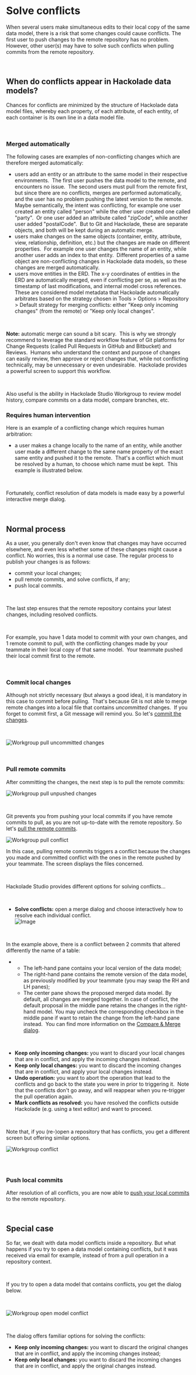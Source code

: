 # Solve conflicts

When several users make simultaneous edits to their local copy of the same data model, there is a risk that some changes could cause conflicts. The first user to push changes to the remote repository has no problem.&nbsp; However, other user(s) may have to solve such conflicts when pulling commits from the remote repository.

&nbsp;

## When do conflicts appear in Hackolade data models?

Chances for conflicts are minimized by the structure of Hackolade data model files, whereby each property, of each attribute, of each entity, of each container is its own line in a data model file. &nbsp;

&nbsp;

### Merged automatically

The following cases are examples of non-conflicting changes which are therefore merged automatically:

* users add an entity or an attribute to the same model in their respective environments.&nbsp; The first user pushes the data model to the remote, and encounters no issue.&nbsp; The second users must pull from the remote first, but since there are no conflicts, merges are performed automatically, and the user has no problem pushing the latest version to the remote.\
Maybe semantically, the intent was conflicting, for example one user created an entity called "person" while the other user created one called "party".&nbsp; Or one user added an attribute called "zipCode", while another user added "postalCode".&nbsp; But to Git and Hackolade, these are separate objects, and both will be kept during an automatic merge. &nbsp;
* users make changes on the same objects (container, entity, attribute, view, relationship, definition, etc.) but the changes are made on different properties.&nbsp; For example one user changes the name of an entity, while another user adds an index to that entity.&nbsp; Different properties of a same object are non-conflicting changes in Hackolade data models, so these changes are merged automatically.
* users move entities in the ERD. The x-y coordinates of entities in the ERD are automatically merged, even if conflicting per se, as well as the timestamp of last modifications, and internal model cross references.&nbsp; These are considered model metadata that Hackolade automatically arbitrates based on the strategy chosen in Tools \> Options \> Repository \> Default strategy for merging conflicts: either "Keep only incoming changes" (from the remote) or "Keep only local changes".

&nbsp;

**Note:** automatic merge can sound a bit scary.&nbsp; This is why we strongly recommend to leverage the standard workflow feature of Git platforms for Change Requests (called Pull Requests in GitHub and Bitbucket) and Reviews.&nbsp; Humans who understand the context and purpose of changes can easily review, then approve or reject changes that, while not conflicting technically, may be unnecessary or even undesirable.&nbsp; Hackolade provides a powerful screen to support this workflow.&nbsp;

&nbsp;

Also useful is the ability in Hackolade Studio Workgroup to review model history, compare commits on a data model, compare branches, etc.&nbsp;

### Requires human intervention

Here is an example of a conflicting change which requires human arbitration:

* a user makes a change locally to the name of an entity, while another user made a different change to the same name property of the exact same entity and pushed it to the remote.&nbsp; That's a conflict which must be resolved by a human, to choose which name must be kept.&nbsp; This example is illustrated below.

&nbsp;

Fortunately, conflict resolution of data models is made easy by a powerful interactive merge dialog.

&nbsp;

## Normal process

As a user, you generally don't even know that changes may have occurred elsewhere, and even less whether some of these changes might cause a conflict. No worries, this is a normal use case. The regular process to publish your changes is as follows:

* commit your local changes;
* pull remote commits, and solve conflicts, if any;
* push local commits.

&nbsp;

The last step ensures that the remote repository contains your latest changes, including resolved conflicts.

&nbsp;

For example, you have 1 data model to commit with your own changes, and 1 remote commit to pull, with the conflicting changes made by your teammate in their local copy of that same model.&nbsp; Your teammate pushed their local commit first to the remote.&nbsp;

&nbsp;

### Commit local changes

Although not strictly necessary (but always a good idea), it is mandatory in this case to commit before pulling.&nbsp; That's because Git is not able to merge remote changes into a local file that contains *uncommitted* changes.&nbsp; If you forget to commit first, a Git message will remind you. So let's [commit the changes](<Commitlocalchanges.md>).

&nbsp;

![Workgroup pull uncommitted changes](<lib/Workgroup%20pull%20uncommitted%20changes.png>)

&nbsp;

### Pull remote commits

After committing the changes, the next step is to pull the remote commits:

![Workgroup pull unpushed changes](<lib/Workgroup%20pull%20unpushed%20changes.png>)

&nbsp;

Git prevents you from pushing your local commits if you have remote commits to pull, as you are not up-to-date with the remote repository. So let's [pull the remote commits](<Pullremotecommits.md>).

![Workgroup pull conflict](<lib/Workgroup%20pull%20conflict.png>)

In this case, pulling remote commits triggers a conflict because the changes you made and committed conflict with the ones in the remote pushed by your teammate. The screen displays the files concerned.&nbsp;

&nbsp;

Hackolade Studio provides different options for solving conflicts...

&nbsp;

* **Solve conflicts:** open a merge dialog and choose interactively how to resolve each individual conflict.\
![Image](<lib/Workgroup%20merge%20dialog.png>)

&nbsp;

In the example above, there is a conflict between 2 commits that altered differently the name of a table:

* &nbsp;
  * The left-hand pane contains your local version of the data model;
  * The right-hand pane contains the remote version of the data model, as previously modified by your teammate (you may swap the RH and LH panes);
  * The center pane shows the proposed merged data model. By default, all changes are merged together. In case of conflict, the default proposal in the middle pane retains the changes in the right-hand model. You may uncheck the corresponding checkbox in the middle pane if want to retain the change from the left-hand pane instead.&nbsp; You can find more information on the [Compare \& Merge dialog](<Compareandmergemodels.md>).

&nbsp;

* **Keep only incoming changes:** you want to discard your local changes that are in conflict, and apply the incoming changes instead.
* **Keep only local changes:** you want to discard the incoming changes that are in conflict, and apply your local changes instead.
* **Undo operation:** you want to abort the operation that lead to the conflicts and go back to the state you were in prior to triggering it.&nbsp; Note that the conflicts don't go away, and will reappear when you re-trigger the pull operation again.
* **Mark conflicts as resolved:** you have resolved the conflicts outside Hackolade (e.g. using a text editor) and want to proceed.

&nbsp;

Note that, if you (re-)open a repository that has conflicts, you get a different screen but offering similar options.

![Workgroup conflict](<lib/Workgroup%20conflict.png>)

### &nbsp;

### Push local commits

After resolution of all conflicts, you are now able to [push your local commits](<Pushlocalcommits.md>) to the remote repository.

&nbsp;

## Special case

So far, we dealt with data model conflicts inside a repository. But what happens if you try to open a data model containing conflicts, but it was received via email for example, instead of from a pull operation in a repository context.

&nbsp;

If you try to open a data model that contains conflicts, you get the dialog below.

&nbsp;

![Workgroup open model conflict](<lib/Workgroup%20open%20model%20conflict.png>)

&nbsp;

The dialog offers familiar options for solving the conflicts:

* **Keep only incoming changes:** you want to discard the original changes that are in conflict, and apply the incoming changes instead;
* **Keep only local changes:** you want to discard the incoming changes that are in conflict, and apply the original changes instead.

